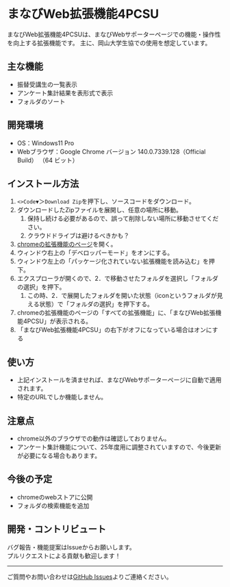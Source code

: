 # まなびWeb拡張機能4PCSU

まなびWeb拡張機能4PCSUは、まなびWebサポーターページでの機能・操作性を向上する拡張機能です。
主に、岡山大学生協での使用を想定しています。

## 主な機能

- 振替受講生の一覧表示
- アンケート集計結果を表形式で表示
- フォルダのソート

## 開発環境
- OS：Windows11 Pro
- Webブラウザ：Google Chrome バージョン 140.0.7339.128（Official Build） （64 ビット）

## インストール方法
1. `<>Code▼`＞`Download Zip`を押下し、ソースコードをダウンロード。
2. ダウンロードしたZipファイルを展開し、任意の場所に移動。
   1. 保持し続ける必要があるので、誤って削除しない場所に移動させてください。
   2. クラウドドライブは避けるべきかも？
3. [chromeの拡張機能のページ](chrome://extensions/)を開く。
4. ウィンドウ右上の「デベロッパーモード」をオンにする。
5. ウィンドウ左上の「パッケージ化されていない拡張機能を読み込む」を押下。
6. エクスプローラが開くので、2．で移動させたフォルダを選択し「フォルダの選択」を押下。
   1. この時、2．で展開したフォルダを開いた状態（iconというフォルダが見える状態）で「フォルダの選択」を押下する。
7. chromeの拡張機能のページの「すべての拡張機能」に、「まなびWeb拡張機能4PCSU」が表示される。
8. 「まなびWeb拡張機能4PCSU」の右下がオフになっている場合はオンにする


## 使い方

- 上記インストールを済ませれば、まなびWebサポーターページに自動で適用されます。
- 特定のURLでしか機能しません。


## 注意点
- chrome以外のブラウザでの動作は確認しておりません。
- アンケート集計機能について、25年度用に調整されていますので、今後更新が必要になる場合もあります。


## 今後の予定
- chromeのwebストアに公開
- フォルダの検索機能を追加


## 開発・コントリビュート

バグ報告・機能提案はIssueからお願いします。  
プルリクエストによる貢献も歓迎します！

---

ご質問やお問い合わせは[GitHub Issues](https://github.com/KitauchiRyota/ManabiExtention/issues)よりご連絡ください。